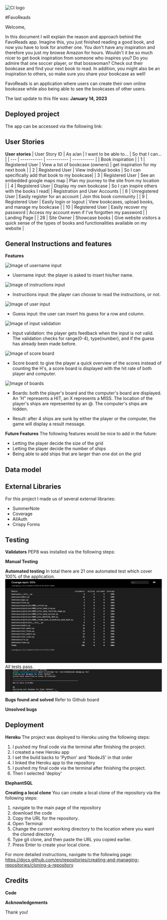 ![CI logo](https://codeinstitute.s3.amazonaws.com/fullstack/ci_logo_small.png)

#FavoReads

Welcome,

In this document I will explain the reason and approach behind the FavoReads app. Imagine this, you just finished reading a good book, and now you have to look for another one. You don't have any inspiration and therefore you just my browse Amazon for hours. Wouldn't it be so much nicer to get book inspiration from someone who inspires you? Do you admire that one soccer player, or that bosswoman? Check out their bookcase and find your next book to read. In addition, you might also be an inspiration to others, so make sure you share your bookcase as well!

FavoReads is an application where users can create their own online bookcase while also being able to see the bookcases of other users. 

The last update to this file was: **January 14, 2023**

## Deployed project
The app can be accessed via the following link:

## User Stories
**User stories**
| User Story ID | As a/an | I want to be able to... | So that I can... |
| --- | ----------- | ----------- | ----------- |
 | Book inspiration | 
| 1 | Registered User | View a list of bookcase (owners) | get inspiration for my next book | 
 | 2 | Registered User | View individual books | So I can specifically add that book to my bookcase| 
 | 3 | Registered User | See an embedded google maps map | Plan my journey to the site from my location | 
 | 4 | Registered User | Display my own bookcase | So I can inspire others with the books I read| 
 | Registration and User Accounts | 
 | 8 | Unregistered User | Easily register for an account | Join this book community | 
 | 9 | Registered User | Easily login or logout | View bookcases, upload books, and manage my bookcase | 
 | 10 | Registered User | Easily recover my password | Access my account even if I've forgotten my password | 
 | Landing Page | 
 | 28 | Site Owner | Showcase books | Give website visitors a quick sense of the types of books and functionalities available on my website | 


## General Instructions and features


**Features**

![Image of username input](./assets/images/username_input.png)
* Username input: the player is asked to insert his/her name.

![Image of instructions input](./assets/images/instructions_input.png)
* Instructions input: the player can choose to read the instructions, or not.

![Image of user input](./assets/images/userinput.png)
* Guess input: the user can insert his guess for a row and column.

![Image of input validation](./assets/images/userfeedback.png)
* Input validation: the player gets feedback when the input is not valid. The validation checks for range(0-4), type(number), and if the guess has already been made before.

![Image of score board](./assets/images/scoreboard.png)
* Score board: to give the player a quick overview of the scores instead of counting the H's, a score board is displayed with the hit rate of both player and computer.

![Image of boards](./assets/images/displayboard_hitsandmisses.png)
* Boards: both the player's board and the computer's board are displayed. An 'H" represents a HIT, an X represents a MISS. The location of the player's ships are represented by an @. The computer's ships are hidden.

* Result: after 4 ships are sunk by either the player or the computer, the game will display a result message.

**Future Features**
The following features would be nice to add in the future:

* Letting the player decide the size of the grid
* Letting the player decide the number of ships
* Being able to add ships that are larger than one dot on the grid

## Data model


## External Libraries
For this project I made us of several external libraries:
* SummerNote
* Coverage
* AllAuth
* Crispy Forms

## Testing
**Validators**
PEP8 was installed via the following steps:



**Manual Testing**

**Automated testing**
In total there are 21 one automated test which cover 100% of the application.
<img src="media/readme_images/CoverageReport_Favoreads.png">
All tests pass. 
<img src="media/readme_images/Automated_test_results_FavoReads.png">

**Bugs found and solved**
Refer to Github board

**Unsolved bugs**


## Deployment
**Heroku**
The project was deployed to Heroku using the following steps:
1. I pushed my final code via the terminal after finishing the project.
2. I created a new Heroku app
3. I set the build backs to 'Python' and 'NodeJS' in that order
4. I linked the Heroku app to the repository
5. I pushed my final code via the terminal after finishing the project.
6. Then I selected 'deploy'

**ElephantSQL**

**Creating a local clone**
You can create a local clone of the repository via the following steps:
1. navigate to the main page of the repository
2. download the code
3. Copy the URL for the repository.
4. Open Terminal
5. Change the current working directory to the location where you want the cloned directory.
6. Type git clone, and then paste the URL you copied earlier.
7. Press Enter to create your local clone.

For more detailed instructions, navigate to the following page:
https://docs.github.com/en/repositories/creating-and-managing-repositories/cloning-a-repository

## Credits
**Code**


**Acknowledgements**


Thank you!